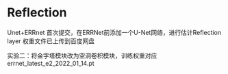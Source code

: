 # Reflection
Unet+ERRnet
首次提交，在ERRNet前添加一个U-Net网络，进行估计Reflection layer
权重文件已上传到百度网盘

实验二：将金字塔模块改为空洞卷积模块，训练权重对应errnet_latest_e2_2022_01_14.pt

